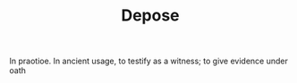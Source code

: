 ---
title: Depose
letter: D
permalink: "/definitions/bld-depose.html"
body: In praotioe. In ancient usage, to testify as a witness; to give evidence under
  oath
published_at: '2018-07-07'
source: Black's Law Dictionary 2nd Ed (1910)
layout: post
---